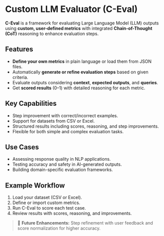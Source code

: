 # Custom LLM Evaluator (C-Eval)

**C-Eval** is a framework for evaluating Large Language Model (LLM) outputs using **custom, user-defined metrics** with integrated **Chain-of-Thought (CoT)** reasoning to enhance evaluation steps.

## Features
- **Define your own metrics** in plain language or load them from JSON files.
- Automatically **generate or refine evaluation steps** based on given criteria.
- Evaluate outputs considering **context**, **expected outputs**, and **queries**.
- Get **scored results** (0–1) with detailed reasoning for each metric.

## Key Capabilities
- Step improvement with correct/incorrect examples.
- Support for datasets from CSV or Excel.
- Structured results including scores, reasoning, and step improvements.
- Flexible for both simple and complex evaluation tasks.

## Use Cases
- Assessing response quality in NLP applications.
- Testing accuracy and safety in AI-generated outputs.
- Building domain-specific evaluation frameworks.

## Example Workflow
1. Load your dataset (CSV or Excel).
2. Define or import custom metrics.
3. Run C-Eval to score each test case.
4. Review results with scores, reasoning, and improvements.

> 🚀 **Future Enhancements:** Step refinement with user feedback and score normalization for higher accuracy.
